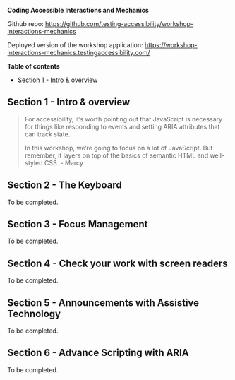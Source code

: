 **Coding Accessible Interactions and Mechanics** 

Github repo: https://github.com/testing-accessibility/workshop-interactions-mechanics

Deployed version of the workshop application: https://workshop-interactions-mechanics.testingaccessibility.com/

**Table of contents**
- [Section 1 - Intro & overview](#section-1---intro--overview)

## Section 1 - Intro & overview

>For accessibility, it’s worth pointing out that JavaScript is necessary for things like responding to events and setting ARIA attributes that can track state.
>
>In this workshop, we’re going to focus on a lot of JavaScript. But remember, it layers on top of the basics of semantic HTML and well-styled CSS. - Marcy


## Section 2 - The Keyboard

To be completed.

## Section 3 - Focus Management

To be completed.

## Section 4 - Check your work with screen readers

To be completed.

## Section 5 - Announcements with Assistive Technology

To be completed.

## Section 6 - Advance Scripting with ARIA

To be completed.